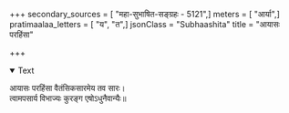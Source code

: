 +++
secondary_sources = [ "महा-सुभाषित-सङ्ग्रहः - 5121",]
meters = [ "आर्या",]
pratimaalaa_letters = [ "य", "त",]
jsonClass = "Subhaashita"
title = "आयासः परहिंसा"

+++

<details open><summary>Text</summary>

आयासः परहिंसा वैतंसिकसारमेय तव सारः।  
त्वामपसार्य विभाज्यः कुरङ्ग एषोऽधुनैवान्यैः॥
</details>
